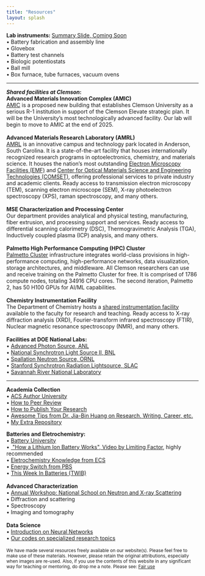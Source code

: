 ```yaml
---
title: "Resources"
layout: splash
---
```

<!-- &bull;&nbsp;text<br> -->

<b>Lab instruments: </b><a href="/assets/placeholder.jpg">Summary Slide, Coming Soon</a><br>
&bull;&nbsp;Battery fabrication and assembly line<br>
&bull;&nbsp;Glovebox<br>
&bull;&nbsp;Battery test channels<br>
&bull;&nbsp;Biologic potentiostats<br>
&bull;&nbsp;Ball mill<br>
&bull;&nbsp;Box furnace, tube furnaces, vacuum ovens<br>
<hr>
<b><em>Shared facilities at Clemson</em>:</b><br>
<b>Advanced Materials Innovation Complex (AMIC)</b><br>
<a href="https://cecas.clemson.edu/amic/">AMIC</a> is a proposed new building that establishes Clemson University as a serious R-1 institution in support of the Clemson Elevate strategic plan. It will be the University’s most technologically advanced facility. Our lab will begin to move to AMIC at the end of 2025.<br>
<br>
<b>Advanced Materials Research Laboratory (AMRL)</b><br>
<a href="https://www.clemson.edu/cecas/research/facilities.html">AMRL</a> is an innovative campus and technology park located in Anderson, South Carolina. It is a state-of-the-art facility that houses internationally recognized research programs in optoelectronics, chemistry, and materials science. It houses the nation’s most outstanding <a href="https://www.clemson.edu/research/division-of-research/core-facilities/emf/capabilities/index.html">Electron Microscopy Facilities (EMF)</a> and <a href="https://www.clemson.edu/centers-institutes/comset/index.html">Center for Optical Materials Science and Engineering Technologies (COMSET)</a>, offering professional services to private industry and academic clients. Ready access to transmission electron microscopy (TEM), scanning electron microscope (SEM), X-ray photoelectron spectroscopy (XPS), raman spectroscopy, and many others.<br>
<br>
<b>MSE Characterization and Processing Center</b><br>
Our department provides analytical and physical testing, manufacturing, fiber extrusion, and processing support and services. Ready access to differential scanning calorimetry (DSC), Thermogravimetric Analysis (TGA), Inductively coupled plasma (ICP) analysis, and many others.<br>
<br>
<b>Palmetto High Performance Computing (HPC) Cluster</b><br>
<a href="https://www.palmetto.clemson.edu/palmetto/">Palmetto Cluster</a> infrastructure integrates world-class provisions in high-performance computing, high-performance networks, data visualization, storage architectures, and middleware. All Clemson researchers can use and receive training on the Palmetto Cluster for free. It is comprised of 1786 compute nodes, totaling 34916 CPU cores. The second iteration, Palmetto 2, has 50 H100 GPUs for AI/ML capabilities.<br>
<br>
<b>Chemistry Instrumentation Facility</b><br>
The Department of Chemistry hosts a <a href="https://scienceweb.clemson.edu/aif/">shared instrumentation facility</a> available to the faculty for research and teaching. Ready access to X-ray diffraction analysis (XRD), Fourier-transform infrared spectroscopy (FTIR), Nuclear magnetic resonance spectroscopy (NMR), and many others.<br>
<br>
<b>Facilities at DOE National Labs:</b><br>
&bull;&nbsp;<a href="https://www.aps.anl.gov/">Advanced Photon Source, ANL</a><br>
&bull;&nbsp;<a href="https://www.bnl.gov/nsls2/">National Synchrotron Light Source II, BNL</a><br>
&bull;&nbsp;<a href="https://neutrons.ornl.gov/sns">Spallation Neutron Source, ORNL</a><br>
&bull;&nbsp;<a href="https://www-ssrl.slac.stanford.edu/">Stanford Synchrotron Radiation Lightsource, SLAC</a><br>
&bull;&nbsp;<a href="https://www.srnl.gov/">Savannah River National Laboratory</a><br>

<hr>
<!-- Template: &bull;&nbsp;<a href="https://links">text</a><br> -->
<b>Academia Collection</b><br>
&bull;&nbsp;<a href="https://publish.acs.org/publish/author_university">ACS Author University</a><br>
&bull;&nbsp;<a href="https://drive.google.com/drive/folders/1y9kWHkgu2weYN4rrd0rht8M6A1DnhlmT?usp=drive_link">How to Peer Review</a><br>
&bull;&nbsp;<a href="https://drive.google.com/drive/folders/1hr6H8XFplQL9IrwvlZ-dYlK7NKcQrTS3?usp=drive_link">How to Publish Your Research</a><br>
&bull;&nbsp;<a href="https://github.com/jbhuang0604/awesome-tips">Awesome Tips from Dr. Jia-Bin Huang on Research, Writing, Career, etc.</a><br>
&bull;&nbsp;<a href="https://drive.google.com/drive/folders/1Y-cMshtjh4mv5rev_6GD0C7SJO6IO1Qs?usp=drive_link">My Extra Repository</a><br>

<b>Batteries and Eletrochemistry:</b><br>
&bull;&nbsp;<a href="https://batteryuniversity.com/articles">Battery University</a><br>
&bull;&nbsp;<a href="https://www.youtube.com/watch?v=4-1psMHSpKs"> "How a Lithium Ion Battery Works", Video by Limiting Factor</a>, highly recommended<br>
&bull;&nbsp;<a href="https://knowledge.electrochem.org/">Eletrochemistry Knowledge from ECS</a><br>
&bull;&nbsp;<a href="https://video.austinpbs.org/show/energy-switch/episodes/season/1/">Energy Switch from PBS</a><br>
&bull;&nbsp;<a href="https://www.linkedin.com/newsletters/this-week-in-batteries-twib-7028855205660172288/">This Week In Batteries (TWIB)</a><br>
<br>
<b>Advanced Characterization</b><br>
&bull;&nbsp;<a href="https://www.anl.gov/education/national-school-on-neutron-and-xray-scattering">Annual Workshop: National School on Neutron and X-ray Scattering</a><br>
&bull;&nbsp;Diffraction and scattering<br>
&bull;&nbsp;Spectroscopy<br>
&bull;&nbsp;Imaging and tomography<br>
<br>
<b>Data Science</b><br>
&bull;&nbsp;<a href="https://www.youtube.com/playlist?list=PLZHQObOWTQDNU6R1_67000Dx_ZCJB-3pi">Introduction on Neural Networks</a><br>
&bull;&nbsp;<a href="https://github.com/donghou-lab/">Our codes on specialized research topics</a><br>
<br>
<small> We have made several resources freely available on our website(s). Please feel free to make use of these materials. However, please retain the original attributions, especially when images are re-used. Also, if you use the contents of this website in any significant way for teaching or mentoring, do drop me a note. Please see: <a href="http://en.wikipedia.org/wiki/Fair_use">Fair use</a></small><br>